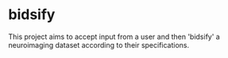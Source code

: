# bidsify

This project aims to accept input from a user and then 'bidsify' a neuroimaging dataset
according to their specifications. 